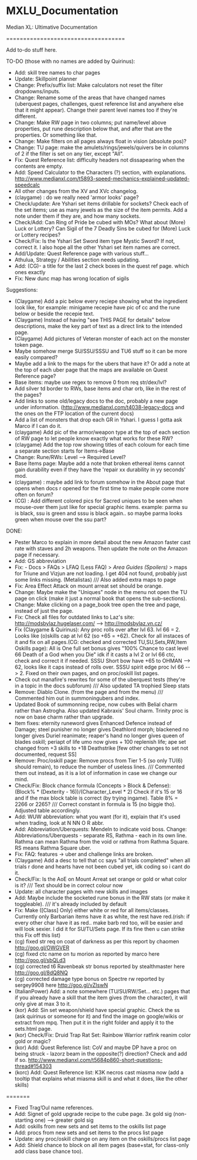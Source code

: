 # MXLU_Documentation
Median XL: Ultimative Documentation

===================================

Add to-do stuff here.

TO-DO (those with no names are added by Quirinus):
- Add: skill tree names to char pages
- Update: Skillpoint planner
- Change: Prefix/suffix list: Make calculators not reset the filter dropdowns/inputs.
- Change: Rename some of the areas that have changed names (uberquest pages, challenges, quest reference list and anywhere else that it might appear). Change their parent level names too if they're different.
- Change: Make RW page in two columns; put name/level above properties, put rune description below that, and after that are the properties. Or something like that.
- Change: Make filters on all pages always float in vision (absolute pos)?
- Change: TU page: make the amulets/rings/jewels/quivers be in columns of 2 if the filter is set on any tier, except "All".
- Fix: Quest Reference list: difficulty headers not dissapearing when the contents are empty.
- Add: Speed Calculator to the Characters (?) section, with explanations. http://www.medianxl.com/t5893-speed-mechanics-explained-updated-speedcalc
- All other changes from the XV and XVc changelog.
- (claygame) : do we really need 'armor looks' page?
- Check/update: Are Yshari set items drillable for sockets? Check each of the set items; use as many jewels as the size of the item permits. Add a note under them if they are, and how many sockets.
- Check/Add: Can Ring of Pride be cubed with MOs? What about (More) Luck or Lottery? Can Sigil of the 7 Deadly Sins be cubed for (More) Luck or Lottery recipes?
- Check/Fix: Is the Yshari Set Sword item type Mystic Sword? If not, correct it. I also hope all the other Yshari set item names are correct.
- Add/Update: Quest Reference page with various stuff...
- Athulua, Strategy / Abilities section needs updating.
- Add: (CG)- a title for the last 2 check boxes in the quest ref page. which ones exactly
- Fix: New dunc map has wrong location of sigils

Suggestions:
- (Claygame) Add a pic below every reciepe showing what the ingredient look like, for example: minigame recepie have pic of cc and the rune below or beside the recepie text.
- (Claygame) Instead of having "see THIS PAGE for details" below descriptions, make the key part of text as a direct link to the intended page.
- (Claygame) Add pictures of Veteran monster of each act on the monster token page.
- Maybe somehow merge SU/SSU/SSSU and TU6 stuff so it can be more easily compared?
- Maybe add a link to the maps for the ubers that have it? Or add a note at the top of each uber page that the maps are available on Quest Reference page?
- Base items: maybe use regex to remove 0 from req str/dex/lvl?
- Add silver td border to RWs, base items and char orb, like in the rest of the pages?
- Add links to some old/legacy docs to the doc, probably a new page under information. (http://www.medianxl.com/t4038-legacy-docs and the ones on the FTP location of the current docs)
- Add a list of monsters that drop each GR in Yshari. I guess I gotta ask Marco if I can do it.
- (claygame) Add pic of the armor/weapon type at the top of each section of RW page to let people know exactly what works for these RW?
- (claygame) Add the top row showing titles of each coloum for each time a separate section starts for Items->Base
- Change: Rune/RWs: Level --> Required Level?
- Base Items page: Maybe add a note that broken ethereal items cannot gain durability even if they have the 'repair xx durability in yy seconds' mod.
- (claygame) : maybe add link to forum somehow in the About page that opens when docs r opened for the first time to make people come more often on forum?
- (CG) : Add different colored pics for Sacred uniques to be seen when mouse-over them just like for special graphic items. example: parma su is black, ssu is green and sssu is black again.. so maybe parma looks green when mouse over the ssu part?

DONE:
- Pester Marco to explain in more detail about the new Amazon faster cast rate with staves and 2h weapons. Then update the note on the Amazon page if necessary.
-  Add: GS abbreviation
- Fix: - Docs > FAQs > LFAQ (Less FAQ) > *Area Guides (Spoilers)* > maps for Triune and Vizjun are not loading. I get 404 not found, probably just some links missing. (Metalistas) /// Also added extra maps to page
- Fix: Area Effect Attack on mount arreat set should be orange.
- Change: Maybe make the "Uniques" node in the menu not open the TU page on click (make it just a normal book that opens the sub-sections).
- Change: Make clicking on a page_book tree open the tree and page, instead of just the page.
- Fix: Check all files for outdated links to Laz's site: http://modsbylaz.hugelaser.com/ --> http://modsbylaz.vn.cz/
- Fix (Claygame & Quirinus): Any proc rolls over after lvl 63. lvl 66 = 2. Looks like (o)skills cap at lvl 62 (so +65 = +62). Check for all instaces of it and fix on all pages.(CG: checked and corrected TU,SU,Sets,RW,Item Oskills page):
 All is One full set bonus gives "100% Chance to cast level 66 Death of a God when you Die" idk if it casts a lvl 2 or lvl 66 ctc, check and correct it if needed. SSSU Short bow have +65 to OHMAN --> 62, looks like it caps instead of rolls over. SSSU spirit edge proc lvl 66 --> 2. Fixed on their own pages, and on proc/oskill list pages.
- Check out manafire's rewrites for some of the uberquest tests (they're in a topic in the docs subforum) /// Also updated TA trophied Sleep stats
- Remove: Diablo Clone. (from the page and from the menu) /// Commented him out in summoningubers and index.
- Updated Book of summonning recipe, now cubes with Belial charm rather than Astrogha. Also updated Kabraxis' Soul charm. Trinity proc is now on base charm rather than upgrade.
- Item fixes: eternity runeword gives Enhanced Defence instead of Damage; steel punisher no longer gives Deathlord morph; blackened no longer gives Duriel reanimate; reaper's hand no longer gives queen of blades oskill; periapt of life umo now gives + 100 replenish life; ape set changed from +3 skills to +18 Deathstrike [few other changes to set not documented, request SS]
- Remove: Proc/oskill page: Remove procs from Tier 1-5 (so only TU(6) should remain), to reduce the number of useless lines. /// Commented them out instead, as it is a lot of information in case we change our mind.
- Check/Fix: Block chance formula (Concepts > Block & Defense): (Block% * (Dexterity - 16))/(Character_Level * 2) Check if it's 15 or 16 and if the max block table is correct (by trying ingame). Table 8% = 2266 or 2265? /// Correct constant in formula is 15 (no biggie tho). Adjusted table accordingly.
- Add: WUW abbreviation: what you want (for it), explain that it's used when trading, look at N NN O R abbr.
- Add: Abbreviation/Uberquests: Mendeln to indicate void boss. Change: Abbreviations/Uberquests - separate RS, Rathma - each in its own line. Rathma can mean Rathma from the void or rathma from Rathma Square. RS means Rathma Square uber.
- Fix: FAQ: features -> uber and challenge links are broken.
- (Claygame) Add a desc to tell that cc says "all trials completed" when all trials r done and hearts have not been cubed yet, idk coding so i cant do it.
- Check/Fix: Is the AoE on Mount Arreat set orange or gold or what color is it? /// Text should be in correct colour now
- Update: all character pages with new skills and images
- Add: Maybe include the socketed rune bonus in the RW stats (or make it toggleable). /// it's already included by default
- Fix: Make ([Class] Only) either white or red for all items/classes. Currently only Barbarian items have it as white, the rest have red.(rish: if every other char have it as red.. make barb red too, will be easier and will look sexier. I did it for SU/TU/Sets page. If its fine then u can strike this Fix off this list)
- (cg) fixed str req on coat of darkness as per this report by chaomen http://goo.gl/OWGVER
- (cg) fixed ctc name on tu morion as reported by marco here http://goo.gl/sbQLd3
- (cg) corrected t6 Ravenbeak str bonus reported by stealthmaster here http://goo.gl/8dQ8NQ
- (cg) corrected damage type bonus on Spectre rw reported by sergey9908 here http://goo.gl/vZIswN
- (ItalianPower) Add: a note somewhere (TU/SU/RW/Set... etc.) pages that if you already have a skill that the item gives (from the character), it will only give at max 3 to it.
- (kor) Add: Sin set weapon/shield have special graphic. Check the ss (ask quirinus or someone for it) and find the image on google/wikis or extract from mpq. Then put it in the right folder and apply it to the sets.html page.
- (kor) Check/Fix: Druid Trap Rat Set: Rainbow Warrior ratfink reanim color gold or magic?
- (kor) Add: Quest Reference list: CoV and maybe DP have a proc on being struck - lazorz beam in the opposite(?) direction? Check and add if so. http://www.medianxl.com/t5684p860-short-questions-thread#154303
- (korc) Add: Quest Reference list: K3K necros cast miasma now (add a tooltip that explains what miasma skill is and what it does, like the other skills)

=======

- Fixed Trag&#8217;Oul name references.
- Add: Signet of gold upgrade recipe to the cube page. 3x gold sig (non-starting one) --> greater gold sig
- Add: oskills from new sets and set items to the oskills list page
- Add: procs from new sets and set items to the procs list page
- Update: any proc/oskill change on any item on the oskills/procs list page
- Add: Shield chance to block on all item pages (base+stat, for class-only add class base chance too).
